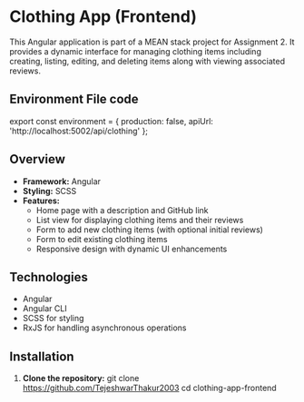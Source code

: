 # Clothing App (Frontend)

This Angular application is part of a MEAN stack project for Assignment 2. It provides a dynamic interface for managing clothing items including creating, listing, editing, and deleting items along with viewing associated reviews.

## Environment File code

export const environment = {
    production: false,
    apiUrl: 'http://localhost:5002/api/clothing'
  };

## Overview

- **Framework:** Angular 
- **Styling:** SCSS
- **Features:**  
  - Home page with a description and GitHub link  
  - List view for displaying clothing items and their reviews  
  - Form to add new clothing items (with optional initial reviews)  
  - Form to edit existing clothing items  
  - Responsive design with dynamic UI enhancements

## Technologies

- Angular
- Angular CLI
- SCSS for styling
- RxJS for handling asynchronous operations

## Installation

1. **Clone the repository:**
   git clone https://github.com/TejeshwarThakur2003
   cd clothing-app-frontend


